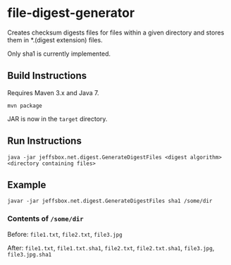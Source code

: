 # file-digest-generator

Creates checksum digests files for files within a given directory and stores them in *.(digest extension) files.

Only sha1 is currently implemented.

## Build Instructions

Requires Maven 3.x and Java 7.

`mvn package`

JAR is now in the `target` directory.


## Run Instructions

`java -jar jeffsbox.net.digest.GenerateDigestFiles <digest algorithm> <directory containing files>`

## Example

`javar -jar jeffsbox.net.digest.GenerateDigestFiles sha1 /some/dir`

### Contents of `/some/dir`

Before: `file1.txt`, `file2.txt`, `file3.jpg`

After: `file1.txt`, `file1.txt.sha1`, `file2.txt`, `file2.txt.sha1`, `file3.jpg`, `file3.jpg.sha1`
